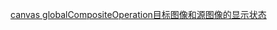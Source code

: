 [canvas globalCompositeOperation目标图像和源图像的显示状态](https://www.w3school.com.cn/tags/canvas_globalcompositeoperation.asp)